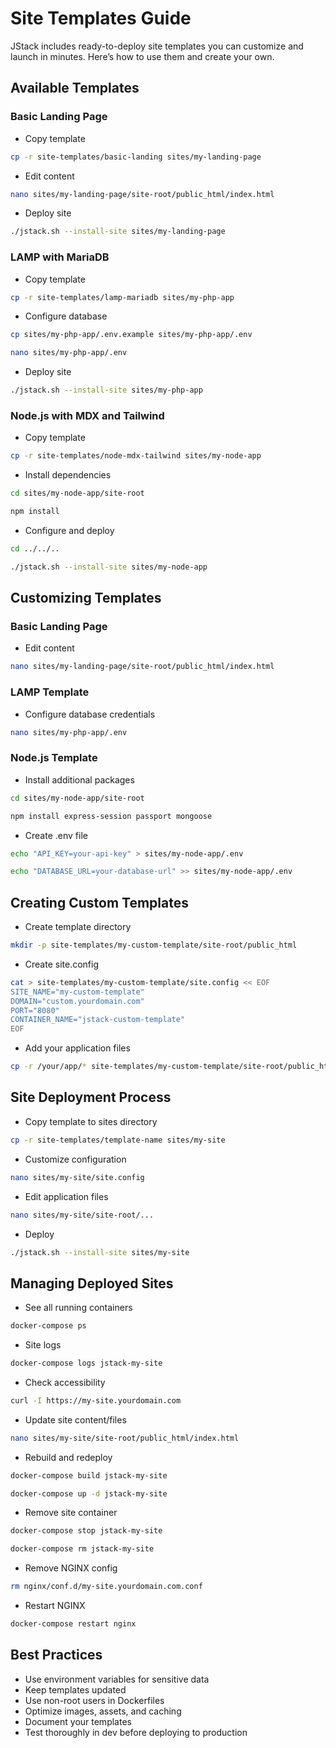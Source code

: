 # Site Templates Guide

JStack includes ready-to-deploy site templates you can customize and launch in minutes. Here’s how to use them and create your own.

## Available Templates

### Basic Landing Page

- Copy template

```bash
cp -r site-templates/basic-landing sites/my-landing-page
```

- Edit content

```bash
nano sites/my-landing-page/site-root/public_html/index.html
```

- Deploy site

```bash
./jstack.sh --install-site sites/my-landing-page
```

### LAMP with MariaDB

- Copy template

```bash
cp -r site-templates/lamp-mariadb sites/my-php-app
```

- Configure database

```bash
cp sites/my-php-app/.env.example sites/my-php-app/.env
```

```bash
nano sites/my-php-app/.env
```

- Deploy site

```bash
./jstack.sh --install-site sites/my-php-app
```

### Node.js with MDX and Tailwind

- Copy template

```bash
cp -r site-templates/node-mdx-tailwind sites/my-node-app
```

- Install dependencies

```bash
cd sites/my-node-app/site-root
```

```bash
npm install
```

- Configure and deploy

```bash
cd ../../..
```

```bash
./jstack.sh --install-site sites/my-node-app
```

## Customizing Templates

### Basic Landing Page

- Edit content

```bash
nano sites/my-landing-page/site-root/public_html/index.html
```

### LAMP Template

- Configure database credentials

```bash
nano sites/my-php-app/.env
```

### Node.js Template

- Install additional packages

```bash
cd sites/my-node-app/site-root
```

```bash
npm install express-session passport mongoose
```

- Create .env file

```bash
echo "API_KEY=your-api-key" > sites/my-node-app/.env
```

```bash
echo "DATABASE_URL=your-database-url" >> sites/my-node-app/.env
```

## Creating Custom Templates

- Create template directory

```bash
mkdir -p site-templates/my-custom-template/site-root/public_html
```

- Create site.config

```bash
cat > site-templates/my-custom-template/site.config << EOF
SITE_NAME="my-custom-template"
DOMAIN="custom.yourdomain.com"
PORT="8080"
CONTAINER_NAME="jstack-custom-template"
EOF
```

- Add your application files

```bash
cp -r /your/app/* site-templates/my-custom-template/site-root/public_html/
```

## Site Deployment Process

- Copy template to sites directory

```bash
cp -r site-templates/template-name sites/my-site
```

- Customize configuration

```bash
nano sites/my-site/site.config
```

- Edit application files

```bash
nano sites/my-site/site-root/...
```

- Deploy

```bash
./jstack.sh --install-site sites/my-site
```

## Managing Deployed Sites

- See all running containers

```bash
docker-compose ps
```

- Site logs

```bash
docker-compose logs jstack-my-site
```

- Check accessibility

```bash
curl -I https://my-site.yourdomain.com
```

- Update site content/files

```bash
nano sites/my-site/site-root/public_html/index.html
```

- Rebuild and redeploy

```bash
docker-compose build jstack-my-site
```

```bash
docker-compose up -d jstack-my-site
```

- Remove site container

```bash
docker-compose stop jstack-my-site
```

```bash
docker-compose rm jstack-my-site
```

- Remove NGINX config

```bash
rm nginx/conf.d/my-site.yourdomain.com.conf
```

- Restart NGINX

```bash
docker-compose restart nginx
```

## Best Practices

- Use environment variables for sensitive data
- Keep templates updated
- Use non-root users in Dockerfiles
- Optimize images, assets, and caching
- Document your templates
- Test thoroughly in dev before deploying to production

